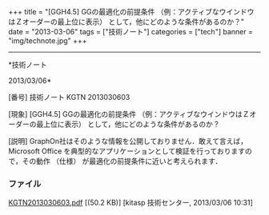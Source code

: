 ﻿+++
title = "[GGH4.5] GGの最適化の前提条件 （例：アクティブなウインドウはＺオーダーの最上位に表示） として，他にどのような条件があるのか？"
date = "2013-03-06"
tags = ["技術ノート"]
categories = ["tech"]
banner = "img/technote.jpg"
+++

-----------------------------------------------------------------------------------------------------------------------------

*技術ノート

2013/03/06*


[番号]
技術ノート KGTN 2013030603

[現象]
[GGH4.5] GGの最適化の前提条件
（例：アクティブなウインドウはＺオーダーの最上位に表示）
として，他にどのような条件があるのか？

[説明]
GraphOn社はそのような情報を公開しておりません．敢えて言えば， Microsoft
Office
を典型的なアプリケーションとして検証を行っておりますので，その動作
（仕様） が最適化の前提条件に近いと考えられます．


### ファイル

 
 


[KGTN2013030603.pdf](http://techreport.kitasp.net/attachments/download/1258/KGTN2013030603.pdf)
 [(50.2 KB)] [kitasp 技術センター, 2013/03/06
10:31]


 


 

